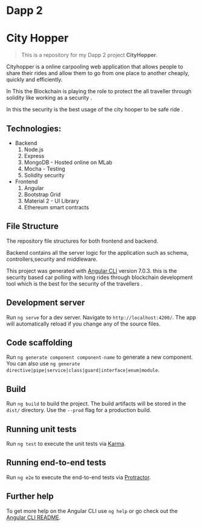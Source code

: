 # Dapp 2

# City Hopper

>This is a repository for my Dapp 2 project  **CityHopper**.

Cityhopper is a online carpooling web application that allows people to share their rides and allow them to go from one place to another cheaply, quickly and efficiently. 

In This the Blockchain is playing the role to protect the all traveller through solidity  like working as a security .

In this the security is the best usage of the city hooper to be safe ride .

## Technologies:
- Backend
    1. Node.js 
    2. Express
    3. MongoDB - Hosted online on MLab
    4. Mocha - Testing
    5. Solidity security
- Frontend
    1. Angular
    2. Bootstrap Grid
    3. Material 2 - UI Library
    4. Ethereum smart contracts 

## File Structure
The repository file structures for both frontend and backend. 

Backend contains all the server logic for the application such as schema, controllers,security and middleware.

This project was generated with [Angular CLI](https://github.com/angular/angular-cli) version 7.0.3.
this is the security based car polling with long rides through blockchain development tool 
which is the best for the security of the travellers .

## Development server

Run `ng serve` for a dev server. Navigate to `http://localhost:4200/`. The app will automatically reload if you change any of the source files.

## Code scaffolding

Run `ng generate component component-name` to generate a new component. You can also use `ng generate directive|pipe|service|class|guard|interface|enum|module`.

## Build

Run `ng build` to build the project. The build artifacts will be stored in the `dist/` directory. Use the `--prod` flag for a production build.

## Running unit tests

Run `ng test` to execute the unit tests via [Karma](https://karma-runner.github.io).

## Running end-to-end tests

Run `ng e2e` to execute the end-to-end tests via [Protractor](http://www.protractortest.org/).

## Further help

To get more help on the Angular CLI use `ng help` or go check out the [Angular CLI README](https://github.com/angular/angular-cli/blob/master/README.md).
